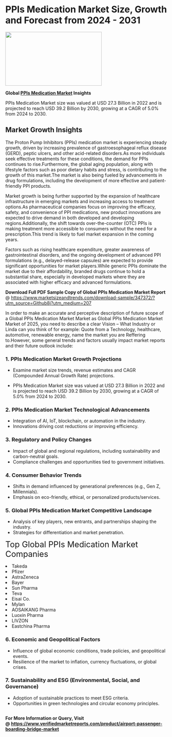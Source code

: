 <H1>PPIs Medication Market Size, Growth and Forecast from 2024 - 2031</H1><img class="aligncenter size-medium wp-image-584254" src="https://thirdeyenews.in/wp-content/uploads/2024/09/Global-Market-Research-300x168.jpeg" alt="" width="300" height="168" /><p><strong>Global&nbsp;<a href="https://www.marketsizeandtrends.com/download-sample/347372/?utm_source=Github8j?utm_medium=207">PPIs Medication Market</a> Insights</strong></p><p>PPIs Medication Market size was valued at USD 27.3 Billion in 2022 and is projected to reach USD 39.2 Billion by 2030, growing at a CAGR of 5.0% from 2024 to 2030.</p><p><h2>Market Growth Insights</h2> <p>The Proton Pump Inhibitors (PPIs) medication market is experiencing steady growth, driven by increasing prevalence of gastroesophageal reflux disease (GERD), peptic ulcers, and other acid-related disorders.As more individuals seek effective treatments for these conditions, the demand for PPIs continues to rise.Furthermore, the global aging population, along with lifestyle factors such as poor dietary habits and stress, is contributing to the growth of this market.The market is also being fueled by advancements in drug formulations, including the development of more effective and patient-friendly PPI products.</p> <p>Market growth is being further supported by the expansion of healthcare infrastructure in emerging markets and increasing access to treatment options.As pharmaceutical companies focus on improving the efficacy, safety, and convenience of PPI medications, new product innovations are expected to drive demand in both developed and developing regions.Additionally, the shift towards over-the-counter (OTC) PPIs is making treatment more accessible to consumers without the need for a prescription.This trend is likely to fuel market expansion in the coming years.</p> <p>Factors such as rising healthcare expenditure, greater awareness of gastrointestinal disorders, and the ongoing development of advanced PPI formulations (e.g., delayed-release capsules) are expected to provide significant opportunities for market players.While generic PPIs dominate the market due to their affordability, branded drugs continue to hold a substantial share, especially in developed markets where they are associated with higher efficacy and advanced formulations.</p> <p><span class=""><strong>Download Full PDF Sample Copy of Global PPIs Medication Market Report</strong> @ <a href="https://www.marketsizeandtrends.com/download-sample/347372/?utm_source=Github8j?utm_medium=207" target="_blank">https://www.marketsizeandtrends.com/download-sample/347372/?utm_source=Github8j?utm_medium=207</a></span></p><p>In order to make an accurate and perceptive description of future scope of a Global&nbsp;PPIs Medication Market Market as Global&nbsp;PPIs Medication Market Market of 2025, you need to describe a clear Vision &ndash; What Industry or Linda can you think of for example: Quote from a Technology, healthcare, automotive, renewable energy, name the market you are Reffering to.However, some general trends and factors usually impact market reports and their future outlook include:</p><h3>1.&nbsp;<strong>PPIs Medication Market Growth Projections</strong></h3><ul><li>Examine market size trends, revenue estimates and CAGR (Compounded Annual Growth Rate) projections.</li><li><p>PPIs Medication Market size was valued at USD 27.3 Billion in 2022 and is projected to reach USD 39.2 Billion by 2030, growing at a CAGR of 5.0% from 2024 to 2030.</p></li></ul><h3>2.&nbsp;<strong>PPIs Medication Market Technological Advancements</strong></h3><ul><li>Integration of AI, IoT, blockchain, or automation in the industry.</li><li>Innovations driving cost reductions or improving efficiency.</li></ul><h3>3.&nbsp;<strong>Regulatory and Policy Changes</strong></h3><ul><li>Impact of global and regional regulations, including sustainability and carbon-neutral goals.</li><li>Compliance challenges and opportunities tied to government initiatives.</li></ul><h3>4.&nbsp;<strong>Consumer Behavior Trends</strong></h3><ul><li>Shifts in demand influenced by generational preferences (e.g., Gen Z, Millennials).</li><li>Emphasis on eco-friendly, ethical, or personalized products/services.</li></ul><h3>5.&nbsp;<strong>Global PPIs Medication Market Competitive Landscape</strong></h3><ul><li>Analysis of key players, new entrants, and partnerships shaping the industry.</li><li>Strategies for differentiation and market penetration.</li></ul><p data-pm-slice="1 1 []"><span style="color: inherit; font-family: inherit; font-size: 25px;">Top Global PPIs Medication Market Companies</span></p><div class="" data-test-id=""><p><li>Takeda</li><li> Pfizer</li><li> AstraZeneca</li><li> Bayer</li><li> Sun Pharma</li><li> Teva</li><li> Eisai Co.</li><li> Mylan</li><li> AOSAIKANG Pharma</li><li> Luoxin Pharma</li><li> LIVZON</li><li> Eastchina Pharma</li></p></div><h3>6.&nbsp;<strong>Economic and Geopolitical Factors</strong></h3><ul><li>Influence of global economic conditions, trade policies, and geopolitical events.</li><li>Resilience of the market to inflation, currency fluctuations, or global crises.</li></ul><h3>7.&nbsp;<strong>Sustainability and ESG (Environmental, Social, and Governance)</strong></h3><ul><li>Adoption of sustainable practices to meet ESG criteria.</li><li>Opportunities in green technologies and circular economy principles.</li></ul><h2><strong style="font-size: 14px;">For More Information or Query, Visit @&nbsp;</strong><a style="background-color: #ffffff; font-size: 14px;" href="https://www.marketsizeandtrends.com/report/ppis-medication-market/" target="_blank">https://www.verifiedmarketreports.com/product/airport-passenger-boarding-bridge-market</a></h2>